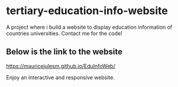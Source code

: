 # tertiary-education-info-website
A project where i build a website to display education information of countries universities. Contact me for the code!

## Below is the link to the website

https://mauricejulesm.github.io/EduInfoWeb/

Enjoy an interactive and responsive website.
